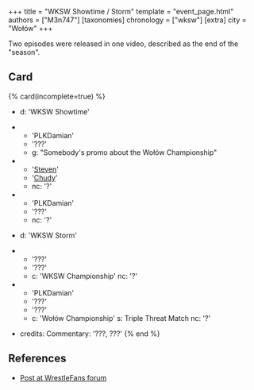 +++
title = "WKSW Showtime / Storm"
template = "event_page.html"
authors = ["M3n747"]
[taxonomies]
chronology = ["wksw"]
[extra]
city = "Wołów"
+++

Two episodes were released in one video, described as the end of the "season".

## Card

{% card(incomplete=true) %}
- d: 'WKSW Showtime'
- - 'PLKDamian'
  - '???'
  - g: "Somebody's promo about the Wołów Championship"
- - '[Steven](@/w/steven.md)'
  - '[Chudy](@/w/chudy.md)'
  - nc: '?'
- - 'PLKDamian'
  - '???'
  - nc: '?'

- d: 'WKSW Storm'
- - '???'
  - '???'
  - c: 'WKSW Championship'
    nc: '?'
- - 'PLKDamian'
  - '???'
  - '???'
  - c: 'Wołów Championship'
    s: Triple Threat Match
    nc: '?'
- credits:
    Commentary: '???, ???'
{% end %}

## References

* [Post at WrestleFans forum](https://wrestlefans.pl/forum/viewtopic.php?f=295&t=38065)
